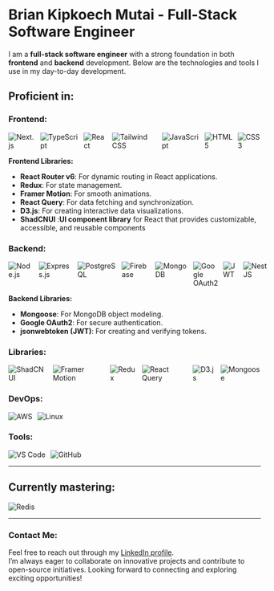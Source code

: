   # Brian Kipkoech Mutai - Full-Stack Software Engineer

I am a **full-stack software engineer** with a strong foundation in both **frontend** and **backend** development. Below are the technologies and tools I use in my day-to-day development.

## Proficient in:

### Frontend:
<div style="display: flex; gap: 10px;">
  <img src="https://img.shields.io/badge/Next.js-000000?style=plastic&logo=next.js&logoColor=white" alt="Next.js">
  <img src="https://img.shields.io/badge/TypeScript-3178C6?style=plastic&logo=typescript&logoColor=white" alt="TypeScript">
  <img src="https://img.shields.io/badge/React-61DAFB?style=plastic&logo=react&logoColor=white" alt="React">
  <img src="https://img.shields.io/badge/Tailwind%20CSS-06B6D4?style=plastic&logo=tailwind-css&logoColor=white" alt="Tailwind CSS">
  <img src="https://img.shields.io/badge/JavaScript-F7DF1E?style=plastic&logo=javascript&logoColor=black" alt="JavaScript">
  <img src="https://img.shields.io/badge/HTML5-E34F26?style=plastic&logo=html5&logoColor=white" alt="HTML5">
  <img src="https://img.shields.io/badge/CSS3-1572B6?style=plastic&logo=css3&logoColor=white" alt="CSS3">
</div>

**Frontend Libraries:**
- **React Router v6**: For dynamic routing in React applications.
- **Redux**: For state management.
- **Framer Motion**: For smooth animations.
- **React Query**: For data fetching and synchronization.
- **D3.js**: For creating interactive data visualizations.
- **ShadCNUI** :**UI component library** for React that provides customizable, accessible, and reusable components  

### Backend:
<div style="display: flex; gap: 10px;">
  <img src="https://img.shields.io/badge/Node.js-339933?style=plastic&logo=node.js&logoColor=white" alt="Node.js">
  <img src="https://img.shields.io/badge/Express.js-000000?style=plastic&logo=express&logoColor=white" alt="Express.js">
  <img src="https://img.shields.io/badge/PostgreSQL-4169E1?style=plastic&logo=postgresql&logoColor=white" alt="PostgreSQL">
  <img src="https://img.shields.io/badge/Firebase-FFCA28?style=plastic&logo=firebase&logoColor=black" alt="Firebase">
  <img src="https://img.shields.io/badge/MongoDB-47A248?style=plastic&logo=mongodb&logoColor=white" alt="MongoDB">
  <img src="https://img.shields.io/badge/Google%20OAuth2-4285F4?style=plastic&logo=google&logoColor=white" alt="Google OAuth2">
  <img src="https://img.shields.io/badge/JSON%20Web%20Token-000000?style=plastic&logo=json-web-tokens&logoColor=white" alt="JWT">
    <img src="https://img.shields.io/badge/NestJS-E0234E?style=plastic&logo=nestjs&logoColor=white" alt="NestJS">
</div>

**Backend Libraries:**
- **Mongoose**: For MongoDB object modeling.
- **Google OAuth2**: For secure authentication.
- **jsonwebtoken (JWT)**: For creating and verifying tokens.

### Libraries:
<div style="display: flex; gap: 10px;">
  <img src="https://img.shields.io/badge/ShadCNUI-FF8C00?style=plastic&logo=react&logoColor=white" alt="ShadCNUI">
  <img src="https://img.shields.io/badge/Framer%20Motion-00A9E0?style=plastic&logo=framer-motion&logoColor=white" alt="Framer Motion">
  <img src="https://img.shields.io/badge/Redux-764ABC?style=plastic&logo=redux&logoColor=white" alt="Redux">
  <img src="https://img.shields.io/badge/React%20Query-FF4154?style=plastic&logo=react-query&logoColor=white" alt="React Query">
  <img src="https://img.shields.io/badge/D3.js-F9A800?style=plastic&logo=d3.js&logoColor=black" alt="D3.js">
  <img src="https://img.shields.io/badge/Mongoose-880000?style=plastic&logo=mongoose&logoColor=white" alt="Mongoose">
</div>

### DevOps:
<div style="display: flex; gap: 10px;">
  <img src="https://img.shields.io/badge/AWS-232F3E?style=plastic&logo=amazon-aws&logoColor=white" alt="AWS">
  <img src="https://img.shields.io/badge/Linux-FCC624?style=plastic&logo=linux&logoColor=white" alt="Linux">
</div>

### Tools:
<div style="display: flex; gap: 10px;">
  <img src="https://img.shields.io/badge/VS%20Code-007ACC?style=plastic&logo=visualstudiocode&logoColor=white" alt="VS Code">
  <img src="https://img.shields.io/badge/GitHub-181717?style=plastic&logo=github&logoColor=white" alt="GitHub">
</div>

---

## Currently mastering:
<div style="display: flex; gap: 10px;">
  <img src="https://img.shields.io/badge/Redis-D92D2C?style=plastic&logo=redis&logoColor=white" alt="Redis">
</div>

---

### Contact Me:

Feel free to reach out through my [LinkedIn profile](https://www.linkedin.com/in/brian-kipkoech-71b5b9248).  
I’m always eager to collaborate on innovative projects and contribute to open-source initiatives. Looking forward to connecting and exploring exciting opportunities!
